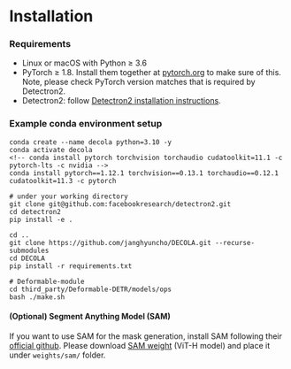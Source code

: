 # Installation

### Requirements
- Linux or macOS with Python ≥ 3.6
- PyTorch ≥ 1.8.
  Install them together at [pytorch.org](https://pytorch.org) to make sure of this. Note, please check
  PyTorch version matches that is required by Detectron2.
- Detectron2: follow [Detectron2 installation instructions](https://detectron2.readthedocs.io/tutorials/install.html).


### Example conda environment setup
```
conda create --name decola python=3.10 -y
conda activate decola
<!-- conda install pytorch torchvision torchaudio cudatoolkit=11.1 -c pytorch-lts -c nvidia -->
conda install pytorch==1.12.1 torchvision==0.13.1 torchaudio==0.12.1 cudatoolkit=11.3 -c pytorch

# under your working directory
git clone git@github.com:facebookresearch/detectron2.git
cd detectron2
pip install -e .

cd ..
git clone https://github.com/janghyuncho/DECOLA.git --recurse-submodules
cd DECOLA
pip install -r requirements.txt

# Deformable-module
cd third_party/Deformable-DETR/models/ops
bash ./make.sh
``` 


#### (Optional) Segment Anything Model (SAM)
If you want to use SAM for the mask generation, install SAM following their [official github](https://github.com/facebookresearch/segment-anything#installation). Please download [SAM weight](https://github.com/facebookresearch/segment-anything#model-checkpoints) (ViT-H model) and place it under `weights/sam/` folder. 
